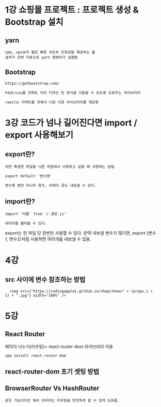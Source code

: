 # 1강 쇼핑몰 프로젝트 : 프로젝트 생성 & Bootstrap 설치

## yarn

	npm, npx보다 훨씬 빠른 속도와 안정성을 제공하는 툴
	설치가 되면 자동으로 yarn 명령어가 실행됨
## Bootstrap

	https://getbootstrap.com/

	html/css를 안짜도 미리 디자인 된 양식을 사용할 수 있도록 도와주는 라이브러리

	react는 리액트를 위해서 나온 다른 라이브러리를 제공함


# 3강 코드가 넘나 길어진다면 import / export 사용해보기

## export란?

	어떤 특정한 파일을 다른 파일에서 사용하고 싶을 때 사용하는 문법. 

	export default '변수명'

	변수명 뿐만 아니라 함수, 어레이 등도 내보낼 수 있다. 

## import란?
	
	import '이름' from '/.경로.js'

	데이터를 불러올 수 있다. 

export는 한 파일 당 한번만 사용할 수 있다. 만약 내보낼 변수가 많다면, export {변수1, 변수2}처럼 사용하면 여러개를 내보낼 수 있음. 



# 4강

## src 사이에 변수 참조하는 방법

      <img src={"https://codingapple1.github.io/shop/shoes" + (props.i + 1) + ".jpg"} width="100%" />

# 5강

## React Router

페이지 나누기(라우팅)= react-router-dom 라이브러리 이용

	npm install react-router-dom

## react-router-dom 초기 셋팅 방법

## BrowserRouter Vs HashRouter

	같은 기능이지만 해쉬 라우터는 라우팅을 안전하게 할 수 있게 도와줌. 
